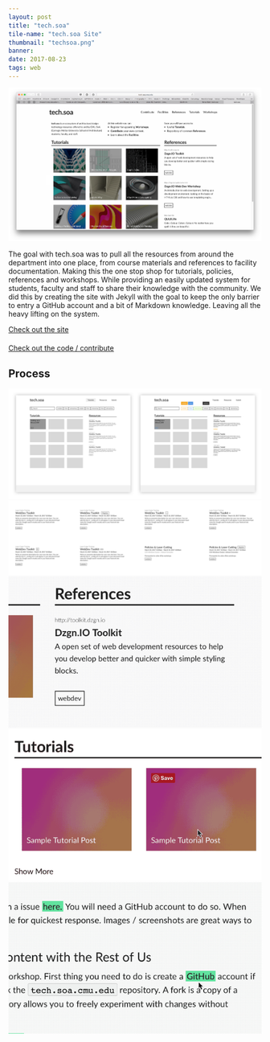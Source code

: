 ```yaml
---
layout: post
title: "tech.soa"
tile-name: "tech.soa Site"
thumbnail: "techsoa.png"
banner:
date: 2017-08-23
tags: web
---
```


<div class="image-container"><img src="../img/techsoa/techHero.png" alt="tech.soa Home Page"/></div>

The goal with tech.soa was to pull all the resources from around the department into one place, from course materials and references to facility documentation. Making this the one stop shop for tutorials, policies, references and workshops. While providing an easily updated system for students, faculty and staff to share their knowledge with the community. We did this by creating the site with Jekyll with the goal to keep the only barrier to entry a GitHub account and a bit of Markdown knowledge. Leaving all the heavy lifting on the system.

<div>
<a target="_blank" href="https://tech.soa.cmu.edu">
    <div class="techsoaButton contentButton"> Check out the site
    </div>
</a>
</div>

<div style="margin-bottom: 20px; margin-top:20px;">
<a target="_blank" href="https://github.com/c0deLab/tech.soa.cmu.edu">
    <div class="techsoaButton contentButton"> Check out the code / contribute
    </div>
</a>
</div>

## Process

<div class="image-container"><img src="../img/techsoa/pageProcess.png" alt="Home Page Versions"/></div>
<div class="image-container"><img src="../img/techsoa/tileIterations.svg" alt="Tile Iterations"/></div>
<div class="row" style="padding:0px; margin:0px;">
  <div class="image-container small-12 medium-4 column" style="padding:0px; margin:0px;"><img src="../img/techsoa/interactionTitlesTags.gif" alt="Hover Interaction For Titles & Tags"/></div>
  <div class="image-container small-12 medium-4 column" style="padding:0px; margin:0px;"><img src="../img/techsoa/interactionTile.gif" alt="Hover Interaction for Tiles"/></div>
  <div class="image-container small-12 medium-4 column" style="padding:0px; margin:0px;"><img src="../img/techsoa/interactionLinks.gif" alt="Hover Interaction for Inline Link"/></div>
</div>
